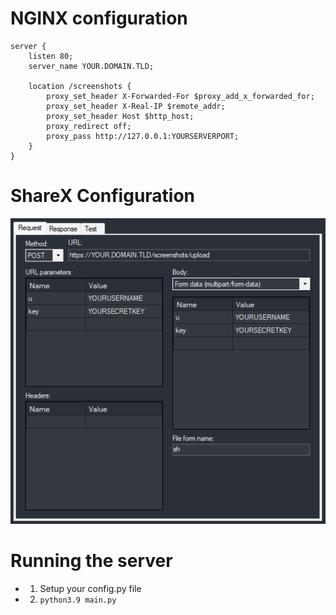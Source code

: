 # NGINX configuration
```nginx
server {
	listen 80;
	server_name YOUR.DOMAIN.TLD;

	location /screenshots {
		proxy_set_header X-Forwarded-For $proxy_add_x_forwarded_for;
		proxy_set_header X-Real-IP $remote_addr;
		proxy_set_header Host $http_host;
		proxy_redirect off;
		proxy_pass http://127.0.0.1:YOURSERVERPORT;
	}
}
```
# ShareX Configuration
<img src="https://github.com/Airiuwu/ShareX-Uploader/blob/main/assets/unknown.png?raw=true"/>

# Running the server
* 1. Setup your config.py file
* 2. `python3.9 main.py`
